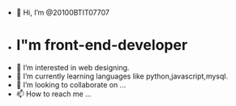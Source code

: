 - 👋 Hi, I’m @20100BTIT07707
-  #  I"m front-end-developer
- 👀 I’m interested in web designing.
- 🌱 I’m currently learning languages like python,javascript,mysql.
- 💞️ I’m looking to collaborate on ...
- 📫 How to reach me ...

<!---
20100BTIT07707/20100BTIT07707 is a ✨ special ✨ repository because its `README.md` (this file) appears on your GitHub profile.
You can click the Preview link to take a look at your changes.
--->
